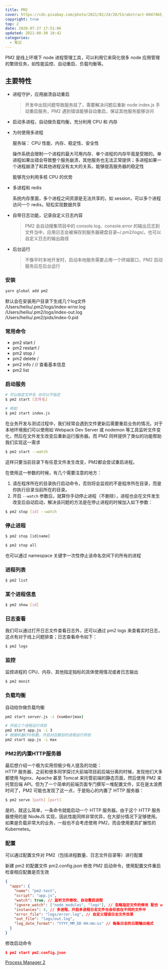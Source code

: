 ```yaml
---
title: PM2
cover: https://cdn.pixabay.com/photo/2021/02/24/20/53/abstract-6047465__480.jpg
copyright: true
top: 2
date: 2020-07-27 17:51:06
updated: 2021-08-30 10:42
categories:
  - 笔记
---
```


PM2 是线上环境下 node 进程管理工具，可以利用它来简化很多 node 应用管理的繁琐任务，如性能监控、自动重启、负载均衡等。

## 主要特性

- 进程守护，应用崩溃自动重启
  > 开发中出现问题导致服务挂了，需要解决问题后重新 node index.js 手动重启服务，PM2 遇到错误能够自动重启，保证其他服务能够访问

- 启动多进程，自动做负载均衡，充分利用 CPU 和 内存
<!-- more -->
  - 为何使用多进程

    服务端： CPU 性能、内存、稳定性、安全性

    操作系统会限制一个进程的最大可用内存、单个进程的内存毕竟是受限的。单进程如果出错会导致整个服务崩溃，其他服务也无法正常提供；多进程如果一个进程崩溃了和其他进程没有太大的关系，能够提高服务器的稳定性

    能够充分利用多核 CPU 的优势

  - 多进程和 redis

    系统内存里面，多个进程之间资源是无法共享的，如 session，可以多个进程访问一个 redis，轻松实现数据共享
- 自带日志功能，记录自定义日志内容
  > PM2 会自动搜集项目中的 console.log、console.error 的输出日志到文件当中，应用日志会被保存到服务器硬盘目录~/.pm2/logs/。也可以自定义日志的输出路径
- 后台运行
  > 不像平时本地开发时，启动本地服务需要占用一个终端窗口，PM2 启动服务后在后台运行


### 安装

```bash
yarn global add pm2
```
默认会在安装用户目录下生成几个log文件  
/Users/heiliu/.pm2/logs/index-error.log          
/Users/heiliu/.pm2/logs/index-out.log            
/Users/heiliu/.pm2/pids/index-0.pid 

### 常用命令

- pm2 start <AppName>/<id>
- pm2 restart <AppName>/<id>
- pm2 stop <AppName>/<id>
- pm2 delete <AppName>/<id>
- pm2 info <AppName> / <id> // 查看基本信息
- pm2 list

### 启动服务

```sh
# 可以指定文件名 也可以不指定
$ pm2 start [文件名]

# 例如
$ pm2 start index.js
```

在业务开发与测试过程中，我们经常会遇到文件更新后需要重启业务的情况。对于本地环境我们可以使用如 Webpack Dev Server 或 nodemon 等工具监听文件变化，然后在文件发生改变后重新运行服务器。而 PM2 同样提供了类似的功能帮助我们实现这一需求

```sh
$ pm2 start --watch
```

这样只要当前目录下有任意文件发生改变，PM2都会尝试重启进程。

在使用这一参数的时候，有几个需要注意的地方：

1. 请在程序所在的目录执行启动命令，否则将会监视的不是程序所在目录，而是你执行目录当前所在的目录。  
2. 开启 `--watch` 参数后，就算你手动停止进程（不删除），进程也会在文件发生改变后自动启动，解决该问题的方法是在停止进程的时候加入如下参数：
```sh
$ pm2 stop [id] --watch
```

### 停止进程
```sh
$ pm2 stop [id|name]

$ pm2 stop all
```
也可以通过 namespace 关键字一次性停止该命名空间下的所有的进程


### 进程列表

```bash
$ pm2 list
```

### 某个进程信息

```sh
$ pm2 show [id]
```

### 日志查看
我们可以通过打开日志文件查看日志外，还可以通过 pm2 logs 来查看实时日志，这点有对于线上问题排查；日志查看命令如下：

```bash
$ pm2 logs
```

### 监控

监控进程的 CPU、内存、其他指定指标的具体使用情况或者日志输出

```sh
$ pm2 monit
```

### 负载均衡
自动给你做负载均衡  
```bash
pm2 start server.js -i (number|max)

# 开启三个进程运行项目
pm2 start app.js -i 3
# 根据机器CPU核数，开启对应数目的进程运行项目
pm2 start app.js -i max
```
### PM2的内置HTTP服务器
最后想介绍一个极为实用但极少有人提及的功能：  
HTTP 服务器、之前和很多同学探讨大前端项目前后端分离的时候，发现他们大多都使用 Nginx、Apache 甚至 Tomcat 来托管前端的静态页面，然后使用 PM2 来托管后端 API。但为了一个简单的前端页面专门撰写一堆配置文件，实在是太浪费时间了，PM2 可能也发现了这一点，于是贴心的内置了 HTTP 服务器：
```sh
$ pm2 serve [path] [port]
```

是的，就这么简单，一条命令就能启动一个 HTTP 服务器。由于这个 HTTP 服务器使用的是 NodeJS 实现，因此性能同样非常优异，在大部分情况下足够使用。如果是负载非常大的业务，一般也不会考虑使用 PM2，而会使用更具扩展性的Kubernetes。

### 配置

可以通过配置文件对 PM2（包括进程数量、日志文件目录等）进行配置

新建 pm2 的配置文件 pm2.config.json
修改 PM2 启动命令，使用配置文件重启
检查相应配置是否生效


```json
{
  "apps": {
    "name": "pm2-test",
    "script": "app.js",
    "watch": true, // 监听文件修改、自动重启进程
    "ignore_watch": ["node_modules", "logs"], // 忽略指定文件的修改 配合 watch
    "instances": 4, // 多进程、开启多进程日志文件也会存放在不同的文件中
    "error_file": "logs/error.log", // 自定义错误日志文件目录
    "out_file": "logs/out.log",
    "log_date_format": "YYYY_MM_DD HH:mm:ss" // 每条日志的日期输出格式
  }
}
```
修改启动命令
```json
$ pm2 start pm2.config.json
```

[Process Manager 2](https://pm2.keymetrics.io/docs/usage/quick-start/)
